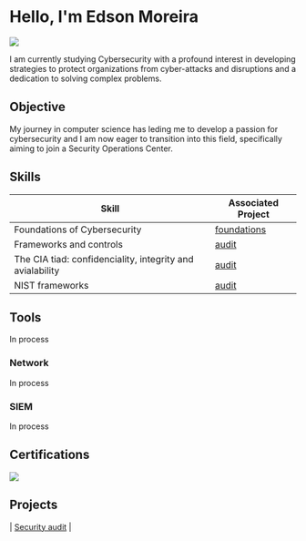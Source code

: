 # Hello, I'm Edson Moreira
<a href="https://linkedin.com/in/edson-moreira-bb941833a"><img src="https://img.shields.io/badge/-LinkedIn-0072b1?&style=for-the-badge&logo=linkedin&logoColor=white" /></a>

I am currently studying Cybersecurity with a profound interest in developing strategies to protect organizations from cyber-attacks and disruptions and a dedication to solving complex problems.

## Objective


My journey in computer science has leding me to develop a passion for cybersecurity and I am now eager to transition into this field, specifically aiming to join a Security Operations Center.

## Skills

| Skill                                         | Associated Project         |
|-----------------------------------------------|----------------------------|
| Foundations of Cybersecurity         | <a href="https://www.coursera.org/learn/foundations-of-cybersecurity?specialization=google-cybersecurity">foundations</a>|
| Frameworks and controls              | <a href="https://github.com/Creatorofculture/Security-Audit">audit</a>|
| The CIA tiad: confidenciality, integrity and avialability        |<a href="https://github.com/Creatorofculture/Security-Audit">audit</a>|
| NIST frameworks   |  <a href="https://github.com/Creatorofculture/Security-Audit">audit</a>|


## Tools
In process

### Network
</div>
In process



### SIEM
<div>
In process
</div>

## Certifications
<div>

<img src="https://img.shields.io/badge/-Cybersecurity-000080?&style=for-the-badge&logo=google-cloud&logoColor=white" />



<div>



## Projects

 | <a href="https://github.com/Creatorofculture/Security-Audit">Security audit</a> |
